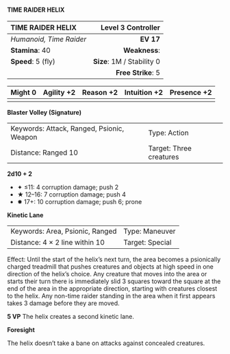 #### TIME RAIDER HELIX

| TIME RAIDER HELIX       |     **Level 3 Controller** |
| :---------------------- | -------------------------: |
| *Humanoid, Time Raider* |                  **EV 17** |
| **Stamina**: 40         |              **Weakness**: |
| **Speed**: 5 (fly)      | **Size**: 1M / Stability 0 |
|                         |         **Free Strike**: 5 |

| **Might** 0 | **Agility** +2 | **Reason** +2 | **Intuition** +2 | **Presence** +2 |
| ----------- | -------------- | ------------- | ---------------- | --------------- |
|             |                |               |                  |                 |

**Blaster Volley (Signature)**

|                                           |                         |
| :---------------------------------------- | :---------------------- |
| Keywords: Attack, Ranged, Psionic, Weapon | Type: Action            |
| Distance: Ranged 10                       | Target: Three creatures |

**2d10 + 2**

- ✦ ≤11: 4 corruption damage; push 2
- ★ 12–16: 7 corruption damage; push 4
- ✸ 17+: 10 corruption damage; push 6; prone

**Kinetic Lane**

|                                 |                 |
| :------------------------------ | :-------------- |
| Keywords: Area, Psionic, Ranged | Type: Maneuver  |
| Distance: 4 × 2 line within 10  | Target: Special |

Effect: Until the start of the helix’s next turn, the area becomes a psionically charged treadmill that pushes creatures and objects at high speed in one direction of the helix’s choice. Any creature that moves into the area or starts their turn there is immediately slid 3 squares toward the square at the end of the area in the appropriate direction, starting with creatures closest to the helix. Any non-time raider standing in the area when it first appears takes 3 damage before they are moved.

****5 VP****
The helix creates a second kinetic lane.

**Foresight**

The helix doesn’t take a bane on attacks against concealed creatures.
